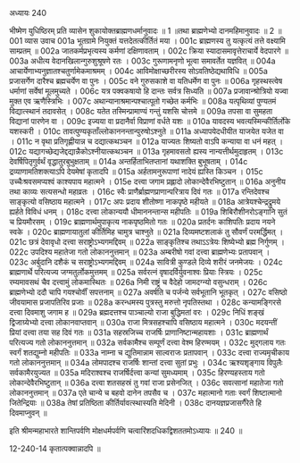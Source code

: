 अध्यायः 240

भीष्मेण युधिष्ठिरम् प्रति व्यासेन शुकायोक्तब्राह्मणधर्मानुवादः ॥ 1 ॥तथा ब्राह्मणेभ्यो दानमहिमानुवादः ॥ 2 ॥
001	व्यास उवाच 
001a	भूतग्रामे नियुक्तं यत्तदेतत्कीर्तितं मया ।
001c	ब्राह्मणस्य तु यत्कृत्यं तत्ते वक्ष्यामि साम्प्रतम् ॥
002a	जातकर्मप्रभृत्यस्य कर्मणां दक्षिणावताम् ।
002c	क्रिया स्यादासमावृत्तेराचार्ये वेदपारगे ॥
003a	अधीत्य वेदानखिलान्गुरुशुश्रूषणे रतः ।
003c	गुरूणामनृणो भूत्वा समावर्तेत यज्ञवित् ॥
004a	आचार्येणाभ्यनुज्ञातश्चतुर्णामेकमाश्रमम् ।
004c	आविमोक्षाच्छरीरस्य सोऽवतिष्ठेद्यथाविधि ॥
005a	प्रजासर्गेण दारैश्च ब्रह्मचर्येण वा पुनः ।
005c	वने गुरुसकाशे वा यतिधर्मेण वा पुनः ॥
006a	गृहस्थस्त्वेष धर्माणां सर्वेषां मूलमुच्यते ।
006c	यत्र पक्वकषायो हि दान्तः सर्वत्र सिध्यति ॥
007a	प्रजावान्श्रोत्रियो यज्वा मुक्त एव ऋणैस्त्रिभिः ।
007c	अथान्यानाश्रमान्पश्चात्पूतो गच्छेत कर्मभिः ॥
008a	यत्पृथिव्यां पुण्यतमं विद्यात्स्थानं तदावसेत् ।
008c	यतेत तस्मिन्प्रामाण्यं गन्तुं यशसि चोत्तमे ॥
009a	तपसा वा सुमहता विद्यानां पारणेन वा ।
009c	इज्यया वा प्रदानैर्वा विप्राणां वर्धते यशः ॥
010a	यावदस्य भवत्यस्मिन्कीर्तिर्लोके यशस्करी ।
010c	तावत्पुण्यकृताँल्लोकाननन्तान्पुरुषोऽश्नुते ॥
011a	अध्यापयेदधीयीत याजयेत यजेत वा ।
011c	न वृथा प्रतिगृह्णीयान्न च दद्यात्कथञ्चन ॥
012a	याज्यतः शिष्यतो वाऽपि कन्याया वा धनं महत् ।
012c	यद्यागच्छेद्यजेद्दद्यान्नैकोऽश्नीयात्कथञ्चन ॥
013a	गृहमावसतो ह्यस्य नान्यत्तीर्थमुदाहृतम् ।
013c	देवर्षिपितृगुर्वर्थं वृद्धातुरबुभुक्षताम् ॥
014a	अन्तर्हिताभितप्तानां यथाशक्ति बुभूषताम् ।
014c	द्रव्याणामतिशक्त्याऽपि देयमेषां कृतादपि ॥
015a	अर्हतामनुरूपाणां नादेयं ह्यस्ति किञ्चन ।
015c	उच्चैःश्रवसमप्यश्वं काश्यपाय महात्मने ।
015e	दत्त्वा जगाम प्रह्लादो लोकान्देवैरभिष्टुतान् ॥
016a	अनुनीय तथा काव्यः सत्यसन्धो महाव्रतः ।
016c	स्वैः प्राणैर्ब्राह्मणप्राणान्परित्राय दिवं गतः ॥
017a	रन्तिदेवश्च साङ्कृत्यो वसिष्ठाय महात्मने ।
017c	अपः प्रदाय शीतोष्णा नाकपृष्ठे महीयते ॥
018a	आत्रेयश्चेन्द्रद्रुमये ह्यर्हते विविधं धनम् ।
018c	दत्त्वा लोकान्ययौ धीमाननन्तान्स महीपतिः ॥
019a	शिबिरौशीनरोऽङ्गानि सुतं च प्रियमौरसम् ।
019c	ब्राह्मणार्थमुपाकृत्य नाकपृष्ठमितो गतः ॥
020a	प्रतर्दनः काशिपतिः प्रदाय नयने स्वके ।
020c	ब्राह्मणायातुलां कीर्तिमिह चामुत्र चाश्नुते ॥
021a	दिव्यमष्टशलाकं तु सौवर्णं परमर्द्धिमत् ।
021c	छत्रं देवावृधो दत्त्वा सराष्ट्रोऽभ्यगमद्दिवम् ॥
022a	साङ्कृतिश्च तथाऽऽत्रेयः शिष्येभ्यो ब्रह्म निर्गुणम् ।
022c	उपदिश्य महातेजा गतो लोकाननुत्तमान् ॥
023a	अम्बरीषो गवां दत्त्वा ब्राह्मणेभ्यः प्रतापवान् ।
023c	अर्बुदानि दशैकं च सराष्ट्रोऽभ्यगमद्दिवम् ॥
024a	सावित्री कुण्डले दिव्ये शरीरं जनमेजयः ।
024c	ब्राह्मणार्थे परित्यज्य जग्मतुर्लोकमुत्तमम् ॥
025a	सर्वरत्नं वृषादर्विर्युवनाश्वः प्रियाः स्त्रियः ।
025c	रम्यमावसथं चैव दत्त्वामुं लोकमास्थितः ॥
026a	निमी राष्ट्रं च वैदेहो जामदग्न्यो वसुन्धराम् ।
026c	ब्राह्मणेभ्यो ददौ चापि गयश्चोर्वीं सपत्तनाम् ॥
027a	अवर्षति च पर्जन्ये सर्वभूतानि भूतकृत् ।
027c	वसिष्ठो जीवयामास प्रजापतिरिव प्रजाः ॥
028a	करन्धमस्य पुत्रस्तु मरुत्तो नृपतिस्तथा ।
028c	कन्यामङ्गिरसे दत्त्वा दिवमाशु जगाम ह ॥
029a	ब्रह्मदत्तश्च पाञ्चाल्यो राजा बुद्धिमतां वरः ।
029c	निधिं शङ्खं द्विजाग्र्येभ्यो दत्त्वा लोकानवाप्तवान् ॥
030a	राजा मित्रसहश्चापि वसिष्ठाय महात्मने ।
030c	मदयन्तीं प्रियां दत्त्वा तया सह दिवं गतः ॥
031a	सहस्रजिच्च राजर्षिः प्राणानिष्टान्महायशाः ।
031c	ब्राह्मणार्थं परित्यज्य गतो लोकाननुत्तमान् ॥
032a	सर्वकामैश्च सम्पूर्णं दत्त्वा वेश्म हिरण्मयम् ।
032c	मुद्गलाय गतः स्वर्गं शतद्युम्नो महीपतिः ॥
033a	नाम्ना च द्युतिमान्नाम साल्वराजः प्रतापवान् ।
033c	दत्त्वा राज्यमृचीकाय गतो लोकाननुत्तमान् ॥
034a	लोमपादश्च राजर्षिः शान्तां दत्त्वा सुतां प्रभुः ।
034c	ऋश्यशृङ्गाय विपुलैः सर्वकामैरयुज्यत ॥
035a	मदिराश्वश्च राजर्षिर्दत्त्वा कन्यां सुमध्यमाम् ।
035c	हिरण्यहस्ताय गतो लोकान्देवैरभिष्टुतान् ॥
036a	दत्त्वा शतसहस्रं तु गवां राजा प्रसेनजित् ।
036c	सवत्सानां महातेजा गतो लोकाननुत्तमान् ॥
037a	एते चान्ये च बहवो दानेन तपसैव च ।
037c	महात्मानो गताः स्वर्गं शिष्टात्मानो जितेन्द्रियाः ॥
038a	तेषां प्रतिष्ठिता कीर्तिर्यावत्स्थास्यति मेदिनी ।
038c	दानयज्ञप्रजासर्गैरेते हि दिवमाप्नुवन् ॥ 

इति श्रीमन्महाभारते शान्तिपर्वणि मोक्षधर्मपर्वणि चत्वारिंशदधिकद्विशततमोऽध्यायः ॥ 240 ॥

12-240-14 कृतात्पक्वान्नादपि ॥
